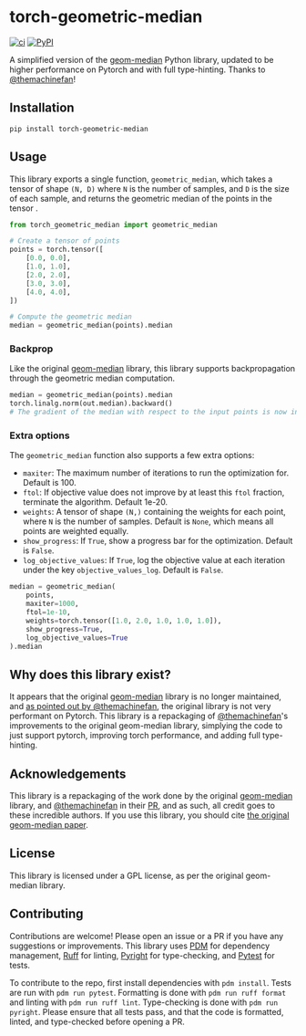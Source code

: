 # torch-geometric-median

[![ci](https://img.shields.io/github/actions/workflow/status/chanind/torch-geometric-median/ci.yaml?branch=main)](https://github.com/chanind/torch-geometric-median)
[![PyPI](https://img.shields.io/pypi/v/torch-geometric-median?color=blue)](https://pypi.org/project/torch-geometric-median/)

A simplified version of the [geom-median](https://github.com/krishnap25/geom_median) Python library, updated to be higher performance on Pytorch and with full type-hinting. Thanks to [@themachinefan](https://github.com/themachinefan)!

## Installation

```
pip install torch-geometric-median
```

## Usage

This library exports a single function, `geometric_median`, which takes a tensor of shape `(N, D)` where `N` is the number of samples, and `D` is the size of each sample, and returns the geometric median of the points in the tensor .

```python
from torch_geometric_median import geometric_median

# Create a tensor of points
points = torch.tensor([
    [0.0, 0.0],
    [1.0, 1.0],
    [2.0, 2.0],
    [3.0, 3.0],
    [4.0, 4.0],
])

# Compute the geometric median
median = geometric_median(points).median
```

### Backprop

Like the original [geom-median](https://github.com/krishnap25/geom_median) library, this library supports backpropagation through the geometric median computation.

```python
median = geometric_median(points).median
torch.linalg.norm(out.median).backward()
# The gradient of the median with respect to the input points is now in `points.grad`
```

### Extra options

The `geometric_median` function also supports a few extra options:

- `maxiter`: The maximum number of iterations to run the optimization for. Default is 100.
- `ftol`: If objective value does not improve by at least this `ftol` fraction, terminate the algorithm. Default 1e-20.
- `weights`: A tensor of shape `(N,)` containing the weights for each point, where `N` is the number of samples. Default is `None`, which means all points are weighted equally.
- `show_progress`: If `True`, show a progress bar for the optimization. Default is `False`.
- `log_objective_values`: If `True`, log the objective value at each iteration under the key `objective_values_log`. Default is `False`.

```python
median = geometric_median(
    points,
    maxiter=1000,
    ftol=1e-10,
    weights=torch.tensor([1.0, 2.0, 1.0, 1.0, 1.0]),
    show_progress=True,
    log_objective_values=True
).median
```

## Why does this library exist?

It appears that the original [geom-median](https://github.com/krishnap25/geom_median) library is no longer maintained, and [as pointed out by @themachinefan](https://github.com/jbloomAus/mats_sae_training/pull/22/files), the original library is not very performant on Pytorch. This library is a repackaging of [@themachinefan](https://github.com/themachinefan)'s improvements to the original geom-median library, simplying the code to just support pytorch, improving torch performance, and adding full type-hinting.

## Acknowledgements

This library is a repackaging of the work done by the original [geom-median](https://github.com/krishnap25/geom_median) library, and [@themachinefan](https://github.com/themachinefan) in their [PR](https://github.com/jbloomAus/mats_sae_training/pull/22/files), and as such, all credit goes to these incredible authors. If you use this library, you should cite [the original geom-median paper](https://ieeexplore.ieee.org/abstract/document/9721118).

## License

This library is licensed under a GPL license, as per the original geom-median library.

## Contributing

Contributions are welcome! Please open an issue or a PR if you have any suggestions or improvements. This library uses [PDM](https://pdm-project.org/) for dependency management, [Ruff](https://docs.astral.sh/ruff/) for linting, [Pyright](https://github.com/microsoft/pyright) for type-checking, and [Pytest](https://docs.pytest.org/en/8.0.x/) for tests.

To contribute to the repo, first install dependencies with `pdm install`. Tests are run with `pdm run pytest`. Formatting is done with `pdm run ruff format` and linting with `pdm run ruff lint`. Type-checking is done with `pdm run pyright`. Please ensure that all tests pass, and that the code is formatted, linted, and type-checked before opening a PR.
